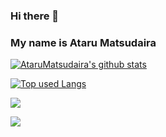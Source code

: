 ### Hi there 👋

### My name is Ataru Matsudaira

<!-- リポジトリステータス -->
[![AtaruMatsudaira's github stats](https://github-readme-stats.vercel.app/api?username=AtaruMatsudaira&hide=contribs&count_private=true&show_icons=true&theme=tokyonight)](https://github.com/AtaruMatsudaira/)

<!-- ソースコード統計 -->
[![Top used Langs](https://github-readme-stats.vercel.app/api/top-langs/?username=AtaruMatsudaira&layout=compact&theme=tokyonight)](https://github.com/AtaruMatsudaira/)

![](http://github-profile-summary-cards.vercel.app/api/cards/profile-details?username=AtaruMatsudaira&theme=tokyonight)

![](http://github-profile-summary-cards.vercel.app/api/cards/productive-time?username=AtaruMatsudaira&theme=tokyonight&utcOffset=8)



<!--
**AtaruMatsudaira/AtaruMatsudaira** is a ✨ _special_ ✨ repository because its `README.md` (this file) appears on your GitHub profile.

![Alt text](https://spotify-recently-played-readme.vercel.app/api?user=gq006fs3xf4g6zpe360dcpylr)


Here are some ideas to get you started:

- 🔭 I’m currently working on ...
- 🌱 I’m currently learning ...
- 👯 I’m looking to collaborate on ...
- 🤔 I’m looking for help with ...
- 💬 Ask me about ...
- 📫 How to reach me: ...
- 😄 Pronouns: ...
- ⚡ Fun fact: ...
-->
